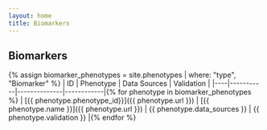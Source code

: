```yaml
---
layout: home
title: Biomarkers
---
```


## Biomarkers
{% assign biomarker_phenotypes = site.phenotypes | where: "type", "Biomarker" %}
| ID | Phenotype | Data Sources | Validation |
|----|-----------|--------------|------------|{% for phenotype in biomarker_phenotypes %}
| [{{ phenotype.phenotype_id}}]({{ phenotype.url }}) | [{{ phenotype.name }}]({{ phenotype.url }}) | {{ phenotype.data_sources }} | {{ phenotype.validation }} |{% endfor %}


